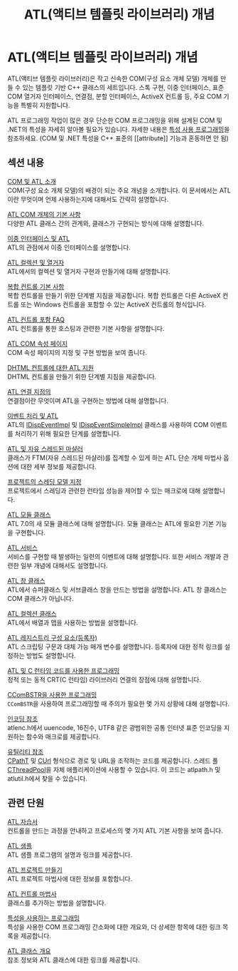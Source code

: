 ﻿---
title: ATL(액티브 템플릿 라이브러리) 개념
ms.date: 05/06/2019
helpviewer_keywords:
- ATL, about ATL
ms.assetid: a3960991-4d76-4da5-9568-3fa7fde53ff4
ms.openlocfilehash: cc96b5ed931713ca64a0582ca1cc18a8526ea8af
ms.sourcegitcommit: c21b05042debc97d14875e019ee9d698691ffc0b
ms.translationtype: MT
ms.contentlocale: ko-KR
ms.lasthandoff: 06/09/2020
ms.locfileid: "84616691"
---
# <a name="active-template-library-atl-concepts"></a>ATL(액티브 템플릿 라이브러리) 개념

ATL(액티브 템플릿 라이브러리)은 작고 신속한 COM(구성 요소 개체 모델) 개체를 만들 수 있는 템플릿 기반 C++ 클래스의 세트입니다. 스톡 구현, 이중 인터페이스, 표준 COM 열거자 인터페이스, 연결점, 분할 인터페이스, ActiveX 컨트롤 등, 주요 COM 기능을 특별히 지원합니다.

ATL 프로그래밍 작업이 많은 경우 단순한 COM 프로그래밍을 위해 설계된 COM 및 .NET의 특성을 자세히 알아볼 필요가 있습니다. 자세한 내용은 [특성 사용 프로그래밍](../windows/attributed-programming-concepts.md)을 참조하세요. (COM 및 .NET 특성을 C++ 표준의 \[\[attribute]] 기능과 혼동하면 안 됨)

## <a name="in-this-section"></a>섹션 내용

[COM 및 ATL 소개](introduction-to-com-and-atl.md)<br/>
COM(구성 요소 개체 모델)의 배경이 되는 주요 개념을 소개합니다. 이 문서에서는 ATL이란 무엇이며 언제 사용하는지에 대해서도 간략히 설명합니다.

[ATL COM 개체의 기본 사항](fundamentals-of-atl-com-objects.md)<br/>
다양한 ATL 클래스 간의 관계와, 클래스가 구현되는 방식에 대해 설명합니다.

[이중 인터페이스 및 ATL](dual-interfaces-and-atl.md)<br/>
ATL의 관점에서 이중 인터페이스를 설명합니다.

[ATL 컬렉션 및 열거자](atl-collections-and-enumerators.md)<br/>
ATL에서의 컬렉션 및 열거자 구현과 만들기에 대해 설명합니다.

[복합 컨트롤 기본 사항](atl-composite-control-fundamentals.md)<br/>
복합 컨트롤을 만들기 위한 단계별 지침을 제공합니다. 복합 컨트롤은 다른 ActiveX 컨트롤 또는 Windows 컨트롤을 포함할 수 있는 ActiveX 컨트롤의 형식입니다.

[ATL 컨트롤 포함 FAQ](atl-control-containment-faq.md)<br/>
ATL 컨트롤을 통한 호스팅과 관련한 기본 사항을 설명합니다.

[ATL COM 속성 페이지](atl-com-property-pages.md)<br/>
COM 속성 페이지의 지정 및 구현 방법을 보여 줍니다.

[DHTML 컨트롤에 대한 ATL 지원](atl-support-for-dhtml-controls.md)<br/>
DHTML 컨트롤을 만들기 위한 단계별 지침을 제공합니다.

[ATL 연결 지점의](atl-connection-points.md)<br/>
연결점이란 무엇이며 ATL을 구현하는 방법에 대해 설명합니다.

[이벤트 처리 및 ATL](event-handling-and-atl.md)<br/>
ATL의 [IDispEventImpl](reference/idispeventimpl-class.md) 및 [IDispEventSimpleImpl](reference/idispeventsimpleimpl-class.md) 클래스를 사용하여 COM 이벤트를 처리하기 위해 필요한 단계를 설명합니다.

[ATL 및 자유 스레드된 마샬러](atl-and-the-free-threaded-marshaler.md)<br/>
클래스가 FTM(자유 스레드된 마샬러)를 집계할 수 있게 하는 ATL 단순 개체 마법사 옵션에 대한 세부 정보를 제공합니다.

[프로젝트의 스레딩 모델 지정](specifying-the-threading-model-for-a-project-atl.md)<br/>
프로젝트에서 스레딩과 관련한 런타임 성능을 제어할 수 있는 매크로에 대해 설명합니다.

[ATL 모듈 클래스](atl-module-classes.md)<br/>
ATL 7.0의 새 모듈 클래스에 대해 설명합니다. 모듈 클래스는 ATL에 필요한 기본 기능을 구현합니다.

[ATL 서비스](atl-services.md)<br/>
서비스를 구현할 때 발생하는 일련의 이벤트에 대해 설명합니다. 또한 서비스 개발과 관련한 일부 개념에 대해서도 설명합니다.

[ATL 창 클래스](atl-window-classes.md)<br/>
ATL에서 슈퍼클래스 및 서브클래스 창을 만드는 방법을 설명합니다. ATL 창 클래스는 COM 클래스가 아닙니다.

[ATL 컬렉션 클래스](atl-collection-classes.md)<br/>
ATL에서 배열과 맵을 사용하는 방법을 설명합니다.

[ATL 레지스트리 구성 요소(등록자)](atl-registry-component-registrar.md)<br/>
ATL 스크립팅 구문과 대체 가능 매개 변수를 설명합니다. 등록자에 대한 정적 링크를 설정하는 방법도 설명합니다.

[ATL 및 C 런타임 코드를 사용한 프로그래밍](programming-with-atl-and-c-run-time-code.md)<br/>
정적 또는 동적 CRT(C 런타임) 라이브러리 연결의 장점에 대해 설명합니다.

[CComBSTR을 사용한 프로그래밍](programming-with-ccombstr-atl.md)<br/>
`CComBSTR`을 사용하여 프로그래밍할 때 주의가 필요한 몇 가지 상황에 대해 설명합니다.

[인코딩 참조](atl-encoding-reference.md)<br/>
atlenc.h에서 uuencode, 16진수, UTF8 같은 광범위한 공통 인터넷 표준 인코딩을 지원하는 함수와 매크로를 제공합니다.

[유틸리티 참조](atl-utilities-reference.md)<br/>
[CPathT](reference/cpatht-class.md) 및 [CUrl](reference/curl-class.md) 형식으로 경로 및 URL을 조작하는 코드를 제공합니다. 스레드 풀 [CThreadPool](reference/cthreadpool-class.md)을 자체 애플리케이션에 사용할 수 있습니다. 이 코드는 atlpath.h 및 atlutil.h에서 찾을 수 있습니다.

## <a name="related-sections"></a>관련 단원

[ATL 자습서](active-template-library-atl-tutorial.md)<br/>
컨트롤을 만드는 과정을 안내하고 프로세스의 몇 가지 ATL 기본 사항을 보여 줍니다.

[ATL 샘플](../overview/visual-cpp-samples.md)<br/>
ATL 샘플 프로그램의 설명과 링크를 제공합니다.

[ATL 프로젝트 만들기](reference/creating-an-atl-project.md)<br/>
ATL 프로젝트 마법사에 대한 정보를 포함합니다.

[ATL 컨트롤 마법사](reference/atl-control-wizard.md)<br/>
클래스를 추가하는 방법을 설명합니다.

[특성을 사용하는 프로그래밍](../windows/attributed-programming-concepts.md)<br/>
특성을 사용한 COM 프로그래밍 간소화에 대한 개요와, 더 상세한 항목에 대한 링크 목록을 제공합니다.

[ATL 클래스 개요](atl-class-overview.md)<br/>
참조 정보와 ATL 클래스에 대한 링크를 제공합니다.

